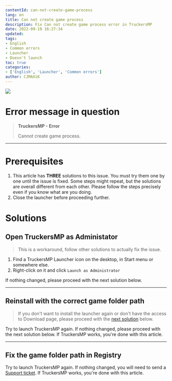 ```yaml
---
contentId: can-not-create-game-process
lang: en
title: Can not create game process
description: Fix Can not create game process error in TruckersMP
date: 2022-09-10 16:27:34
updated:
tags:
- English
- Common errors
- Launcher
- Doesn't launch
toc: true
categories:
- ['English', 'Launcher', 'Common errors']
author: CJMAXiK
---
```

![](https://i.imgur.com/S48zSOe.png)
<!-- more -->
# Error message in question
> **TruckersMP - Error**
>
> Cannot create game process.
***
# Prerequisites
1. This article has **THREE** solutions to this issue. You must try them one by one until the issue is fixed. Some steps might repeat, but the solutions are overall different from each other. Please follow the steps precisely even if you know what are you doing.
2. Close the launcher before proceeding further.

# Solutions 
## Open TruckersMP as Administator
> This is a workaround, follow other solutions to actually fix the issue.
1. Find a TruckersMP Launcher icon on the desktop, in Start menu or somewhere else.
2. Right-click on it and click `Launch as Administrator`

If nothing changed, please proceed with the next solution below.

***

## Reinstall with the correct game folder path
> If you don't want to install the launcher again or don't have the access to Download page, please proceed with the [next solution](#Fix-the-game-folder-path-in-Registry) below.
<!-- md en/launcher-solutions/reinstall-with-correct-game-path.md -->

Try to launch TruckersMP again. If nothing changed, please proceed with the next solution below. If TruckersMP works, you're done with this article.

***

## Fix the game folder path in Registry
<!-- md en/launcher-solutions/registry-fix.md -->

Try to launch TruckersMP again. If nothing changed, you will need to send a [Support ticket](https://truckersmp.com/support/ticket/create). If TruckersMP works, you're done with this article.
